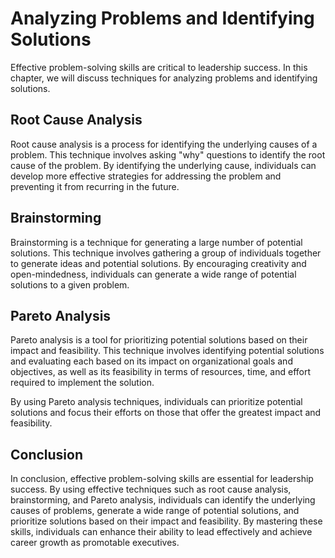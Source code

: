 Analyzing Problems and Identifying Solutions
============================================================================================

Effective problem-solving skills are critical to leadership success. In this chapter, we will discuss techniques for analyzing problems and identifying solutions.

Root Cause Analysis
-------------------

Root cause analysis is a process for identifying the underlying causes of a problem. This technique involves asking "why" questions to identify the root cause of the problem. By identifying the underlying cause, individuals can develop more effective strategies for addressing the problem and preventing it from recurring in the future.

Brainstorming
-------------

Brainstorming is a technique for generating a large number of potential solutions. This technique involves gathering a group of individuals together to generate ideas and potential solutions. By encouraging creativity and open-mindedness, individuals can generate a wide range of potential solutions to a given problem.

Pareto Analysis
---------------

Pareto analysis is a tool for prioritizing potential solutions based on their impact and feasibility. This technique involves identifying potential solutions and evaluating each based on its impact on organizational goals and objectives, as well as its feasibility in terms of resources, time, and effort required to implement the solution.

By using Pareto analysis techniques, individuals can prioritize potential solutions and focus their efforts on those that offer the greatest impact and feasibility.

Conclusion
----------

In conclusion, effective problem-solving skills are essential for leadership success. By using effective techniques such as root cause analysis, brainstorming, and Pareto analysis, individuals can identify the underlying causes of problems, generate a wide range of potential solutions, and prioritize solutions based on their impact and feasibility. By mastering these skills, individuals can enhance their ability to lead effectively and achieve career growth as promotable executives.
